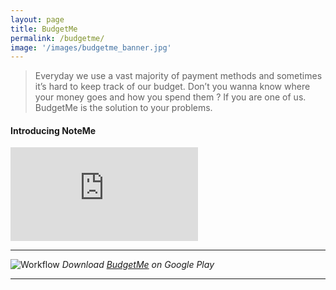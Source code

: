 ```yaml
---
layout: page
title: BudgetMe
permalink: /budgetme/
image: '/images/budgetme_banner.jpg'
---
```


> Everyday we use a vast majority of payment methods and sometimes it’s hard to keep track of our budget. Don’t you wanna know where your money goes and how you spend them ? If you are one of us. BudgetMe is the solution to your problems.

#### Introducing NoteMe

<p><iframe src="https://www.youtube.com/embed/KUEFPqB2fYM" frameborder="0" allowfullscreen></iframe></p>

***

![Workflow]({{site.baseurl}}/images/google.jpg)
*Download [BudgetMe](https://play.google.com/store/apps/details?id=com.barmpas.budgetme) on Google Play*

***
